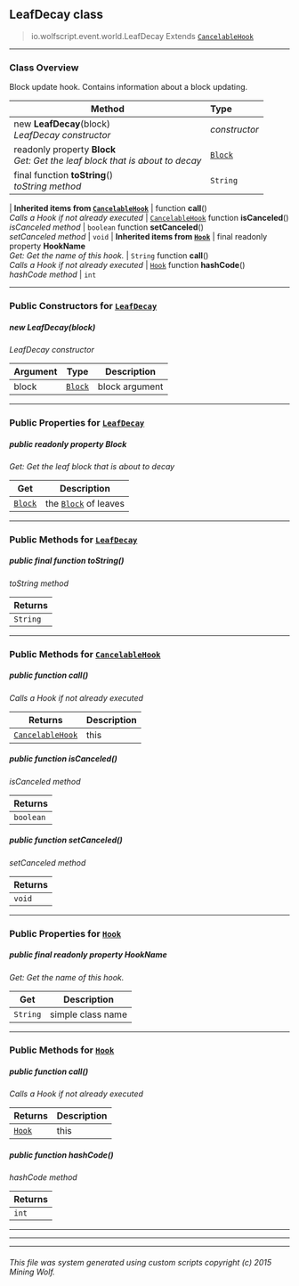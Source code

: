 ## LeafDecay __class__

>io.wolfscript.event.world.LeafDecay
>Extends [`CancelableHook`](../../hook/CancelableHook.md)

---

### Class Overview

Block update hook. Contains information about a block updating.

Method | Type   
--- | :--- 
new __LeafDecay__(block) <br> _LeafDecay constructor_ | _constructor_
 readonly property __Block__ <br> _Get: Get the leaf block that is about to decay_ | [`Block`](../../api/world/blocks/Block.md)
final function __toString__() <br> _toString method_ | `String`
 |
__Inherited items from [`CancelableHook`](../../hook/CancelableHook.md)__ |
 function __call__() <br> _Calls a Hook if not already executed_ | [`CancelableHook`](../../hook/CancelableHook.md)
 function __isCanceled__() <br> _isCanceled method_ | `boolean`
 function __setCanceled__() <br> _setCanceled method_ | `void`
 |
__Inherited items from [`Hook`](../../hook/Hook.md)__ |
final readonly property __HookName__ <br> _Get: Get the name of this hook._ | `String`
 function __call__() <br> _Calls a Hook if not already executed_ | [`Hook`](../../hook/Hook.md)
 function __hashCode__() <br> _hashCode method_ | `int`







---

### Public Constructors for [`LeafDecay`](LeafDecay.md)

##### <a id='leafdecay'></a>new __LeafDecay__(block) 

_LeafDecay constructor_

Argument | Type | Description  
--- | --- | --- 
block | [`Block`](../../api/world/blocks/Block.md) | block argument

---

### Public Properties for [`LeafDecay`](LeafDecay.md)

##### <a id='block'></a>public  readonly property __Block__

_Get: Get the leaf block that is about to decay_

Get | Description
--- | --- 
[`Block`](../../api/world/blocks/Block.md) | the [`Block`](../../api/world/blocks/Block.md) of leaves



---

### Public Methods for [`LeafDecay`](LeafDecay.md)

##### <a id='tostring'></a>public final function __toString__()

_toString method_

Returns | 
--- | 
`String` |


---

### Public Methods for [`CancelableHook`](../../hook/CancelableHook.md)

##### <a id='call'></a>public  function __call__()

_Calls a Hook if not already executed_

Returns | Description
--- | --- 
[`CancelableHook`](../../hook/CancelableHook.md) | this


##### <a id='iscanceled'></a>public  function __isCanceled__()

_isCanceled method_

Returns | 
--- | 
`boolean` |


##### <a id='setcanceled'></a>public  function __setCanceled__()

_setCanceled method_

Returns | 
--- | 
`void` |


---

### Public Properties for [`Hook`](../../hook/Hook.md)

##### <a id='hookname'></a>public final readonly property __HookName__

_Get: Get the name of this hook._

Get | Description
--- | --- 
`String` | simple class name



---

### Public Methods for [`Hook`](../../hook/Hook.md)

##### <a id='call'></a>public  function __call__()

_Calls a Hook if not already executed_

Returns | Description
--- | --- 
[`Hook`](../../hook/Hook.md) | this


##### <a id='hashcode'></a>public  function __hashCode__()

_hashCode method_

Returns | 
--- | 
`int` |


---


---


---


###### This file was system generated using custom scripts copyright (c) 2015 Mining Wolf.
	

